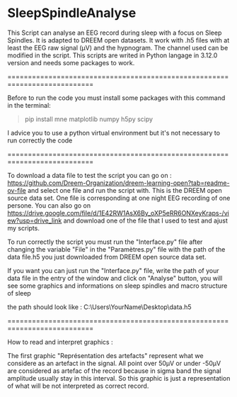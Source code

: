 # SleepSpindleAnalyse
This Script can analyse an EEG record during sleep with a focus on Sleep Spindles. It is adapted to DREEM open datasets. It work with .h5 files with at least the EEG raw signal (µV) and the hypnogram. The channel used can be modified in the script. This scripts are writed in Python langage in 3.12.0 version and needs some packages to work.

===========================================================================

Before to run the code you must install some packages with this command in the terminal:

>pip install mne matplotlib numpy h5py scipy

I advice you to use a python virtual environment but it's not necessary to run correctly the code

===========================================================================

To download a data file to test the script you can go on : https://github.com/Dreem-Organization/dreem-learning-open?tab=readme-ov-file and select one file and run the script with. This is the DREEM open source data set. One file is corresponding at one night EEG recording of one persone. You can also go on https://drive.google.com/file/d/1E42RW1AsX6By_oXP5eRR6ONXeyKraps-/view?usp=drive_link and download one of the file that I used to test and ajust my scripts.

To run correctly the script you must run the "Interface.py" file after changing the variable "File" in the "Paramètres.py" file with the path of the data file.h5 you just downloaded from DREEM open source data set.

If you want you can just run the "Interface.py" file, write the path of your data file in the entry of the window and click on "Analyse" button, you will see some graphics and informations on sleep spindles and macro structure of sleep

the path should look like : C:\Users\YourName\Desktop\data.h5

===========================================================================

How to read and interpret graphics : 

The first graphic "Représentation des artefacts" represent what we considere as an artefact in the signal. All point over 50µV or under -50µV are considered as artefac of the record because in sigma band the signal amplitude usually stay in this interval. So this graphic is just a representation of what will be not interpreted as correct record.  







